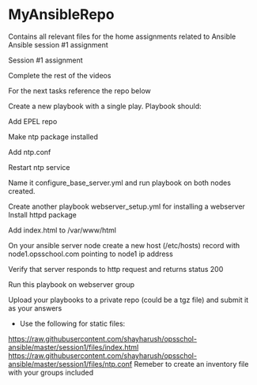 # MyAnsibleRepo
Contains all relevant files for the home assignments related to Ansible
Ansible session #1 assignment

Session #1 assignment



Complete the rest of the videos 


For the next tasks reference the repo below


Create a new playbook with a single play. Playbook should:

Add EPEL repo 

Make ntp package installed

Add ntp.conf

Restart ntp service 

Name it configure_base_server.yml and run playbook on both nodes created. 


Create another playbook webserver_setup.yml  for installing a webserver Install httpd package

Add index.html to /var/www/html 

On your ansible server node create a new host (/etc/hosts) record with node1.opsschool.com pointing to node1 ip address

Verify that server responds to http request and returns status 200

Run this playbook on webserver group


Upload your playbooks to a private repo (could be a tgz file) and submit it as your answers


* Use the following for static files:

https://raw.githubusercontent.com/shayharush/opsschol-ansible/master/session1/files/index.html
https://raw.githubusercontent.com/shayharush/opsschol-ansible/master/session1/files/ntp.conf
Remeber to create an inventory file with your groups included

